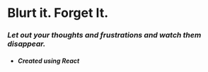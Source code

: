 # Blurt it. Forget It.

### _Let out your thoughts and frustrations and watch them disappear._

- #### _Created using React_

